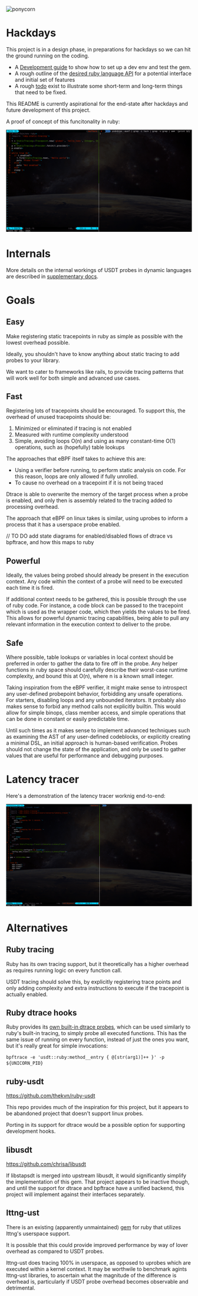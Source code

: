 ![ponycorn](http://www.brendangregg.com/blog/images/2015/pony_ebpf01_small.png)

# Hackdays

This project is in a design phase, in preparations for hackdays so we can hit the ground running on the coding.

* A [Development guide](./DEVELOPMENT.md) to show how to set up a dev env and test the gem.
* A rough outline of the [desired ruby language API](./docs/ruby-interface.md) for a potential interface and initial set of features
* A rough [todo](./TODO.md) exist to illustrate some short-term and long-term things that need to be fixed.

This README is currently aspirational for the end-state after hackdays and future development of this project.

A proof of concept of this funcitonality in ruby:

![probegif](./docs/probetest.gif)

# Internals

More details on the internal workings of USDT probes in dynamic languages are described in [supplementary docs](./docs/internals.md).

# Goals

## Easy

Make registering static tracepoints in ruby as simple as possible with the lowest overhead possible.

Ideally, you shouldn't have to know anything about static tracing to add probes to your library.

We want to cater to frameworks like rails, to provide tracing patterns that will work well for both simple and advanced use cases.

## Fast

Registering lots of tracepoints should be encouraged. To support this, the overhead of unused tracepoints should be:

1. Minimized or eliminated if tracing is not enabled
1. Measured with runtime complexity understood
1. Simple, avoiding loops O(n) and using as many constant-time O(1) operations, such as (hopefully) table lookups

The approaches that eBPF itself takes to achieve this are:

- Using a verifier before running, to perform static analysis on code. For this reason, loops are only allowed if fully unrolled.
- To cause no overhead on a tracepoint if it is not being traced

Dtrace is able to overwrite the memory of the target process when a probe is enabled, and only then is assembly related to the tracing added to processing overhead.

The approach that eBPF on linux takes is similar, using uprobes to inform a process that it has a userspace probe enabled.

// TO DO add state diagrams for enabled/disabled flows of dtrace vs bpftrace, and how this maps to ruby

## Powerful

Ideally, the values being probed should already be present in the execution context. Any code within the context of a probe will need to be executed each time it is fired. 

If additional context needs to be gathered, this is possible through the use of ruby code. For instance, a code block can be passed to the tracepoint which is used as the wrapper code, which then yields the values to be fired. This allows for powerful dynamic tracing capabilities, being able to pull any relevant information in the execution context to deliver to the probe.

## Safe

Where possible, table lookups or variables in local context should be preferred in order to gather the data to fire off in the probe. Any helper functions in ruby space should carefully describe their worst-case runtime complexity, and bound this at O(n), where n is a known small integer.

Taking inspiration from the eBPF verifier, it might make sense to introspect any user-defined probepoint behavior, forbidding any unsafe operations. For starters, disabling loops and any unbounded iterators. It probably also makes sense to forbid any method calls not explicitly builtin. This would allow for simple binops, class member access, and simple operations that can be done in constant or easily predictable time.

Until such times as it makes sense to implement advanced techniques such as examining the AST of any user-defined codeblocks, or explicitly creating a minimal DSL, an initial approach is human-based verification. Probes should not change the state of the application, and only be used to gather values that are useful for performance and debugging purposes.

# Latency tracer

Here's a demonstration of the latency tracer worknig end-to-end:

![latencytracer.gif](./docs/latency_tracer.gif)

# Alternatives

## Ruby tracing

Ruby has its own tracing support, but it  theoretically has a higher overhead as requires running logic on every function call.

USDT tracing should solve this, by explicitly registering trace points and only adding complexity and extra instructions to
execute if the tracepoint is actually enabled.

## Ruby dtrace hooks

Ruby provides its [own built-in dtrace probes](https://github.com/ruby/ruby/blob/4444025d16ae1a586eee6a0ac9bdd09e33833f3c/probes.d), which can be used similarly to ruby's built-in tracing, to simply probe all executed functions. This has the same issue of running on every function, instead of just the ones you want, but it's really great for simple invocations:

```
bpftrace -e 'usdt::ruby:method__entry { @[str(arg1)]++ }' -p ${UNICORN_PID}
```

## ruby-usdt

https://github.com/thekvn/ruby-usdt

This repo provides much of the inspiration for this project, but it appears to be abandoned project that doesn't support linux probes.

Porting in its support for dtrace would be a possible option for supporting development hooks.

## libusdt

https://github.com/chrisa/libusdt

If libstapsdt is merged into upstream libusdt, it would significantly simplify the implementation of this gem. That project appears to be inactive though, and until the support for dtrace and bpftrace have a unified backend, this project will implement against their interfaces separately.

## lttng-ust

There is an existing (apparently unmaintained) [gem](https://github.com/riddochc/lttng-agent-ruby) for ruby that utilizes lttng's userspace support.

It is possible that this could provide improved performance by way of lover overhead as compared to USDT probes.

lttng-ust does tracing 100% in userspace, as opposed to uprobes which are executed within a kernel context. It may be worthwile to benchmark agints lttng-ust libraries, to ascertain what the magnitude of the difference is overhead is, particularly if USDT probe overhead becomes observable and detrimental.
